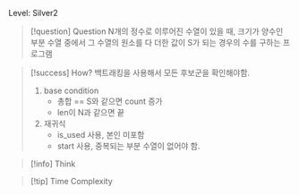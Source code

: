 Level: Silver2

> [!question] Question
> N개의 정수로 이루어진 수열이 있을 때, 크기가 양수인 부분 수열 중에서 그 수열의 원소를 다 더한 값이 S가 되는 경우의 수를 구하는 프로그램

> [!success] How?
> 백트래킹을 사용해서 모든 후보군을 확인해야함.
>
> 1. base condition
>    - 총합 == S와 같으면 count 증가
>    - len이 N과 같으면 끝
> 2. 재귀식
>    - is_used 사용, 본인 미포함
>    - start 사용, 중복되는 부분 수열이 없어야 함.

> [!info] Think

> [!tip] Time Complexity
